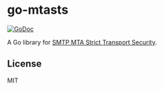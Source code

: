 # go-mtasts

[![GoDoc](https://godoc.org/github.com/emersion/go-mtasts?status.svg)](https://godoc.org/github.com/emersion/go-mtasts)

A Go library for [SMTP MTA Strict Transport Security](https://tools.ietf.org/html/draft-ietf-uta-mta-sts-03).

## License

MIT
